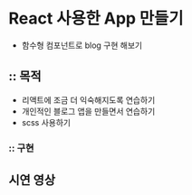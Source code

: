 # React 사용한 App 만들기

- 함수형 컴포넌트로 blog 구현 해보기

## :: 목적

- 리액트에 조금 더 익숙해지도록 연습하기
- 개인적인 블로그 앱을 만들면서 연습하기
- scss 사용하기

### :: 구현

## 시연 영상
